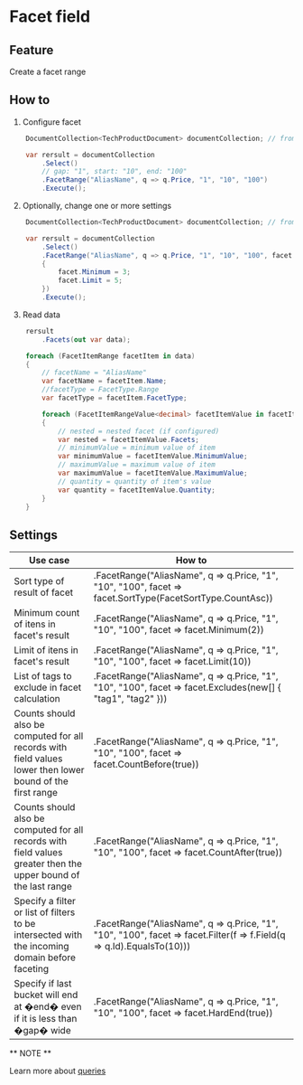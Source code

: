 # Facet field

## Feature

Create a facet range

## How to

1.  Configure facet

```csharp
	DocumentCollection<TechProductDocument> documentCollection; // from DI

    var rersult = documentCollection
        .Select()
		// gap: "1", start: "10", end: "100"
        .FacetRange("AliasName", q => q.Price, "1", "10", "100")
		.Execute();
```

2.  Optionally, change one or more settings

```csharp
	DocumentCollection<TechProductDocument> documentCollection; // from DI

    var rersult = documentCollection
        .Select()
        .FacetRange("AliasName", q => q.Price, "1", "10", "100", facet =>
        {
            facet.Minimum = 3;
            facet.Limit = 5;
        })
		.Execute();
```

3.  Read data

```csharp
	rersult
		.Facets(out var data);

    foreach (FacetItemRange facetItem in data)
    {
        // facetName = "AliasName"
        var facetName = facetItem.Name;
        //facetType = FacetType.Range
        var facetType = facetItem.FacetType;

        foreach (FacetItemRangeValue<decimal> facetItemValue in facetItem.Values)
        {
            // nested = nested facet (if configured)
            var nested = facetItemValue.Facets;
            // minimumValue = minimum value of item
            var minimumValue = facetItemValue.MinimumValue;
            // maximumValue = maximum value of item
            var maximumValue = facetItemValue.MaximumValue;
            // quantity = quantity of item's value
            var quantity = facetItemValue.Quantity;
        }
    }
```

## Settings

| Use case                                                                                                        | How to                                                                                                                |
| --------------------------------------------------------------------------------------------------------------- | --------------------------------------------------------------------------------------------------------------------- |
| Sort type of result of facet                                                                                    | .FacetRange("AliasName", q => q.Price, "1", "10", "100", facet => facet.SortType(FacetSortType.CountAsc))             |
| Minimum count of itens in facet's result                                                                        | .FacetRange("AliasName", q => q.Price, "1", "10", "100", facet => facet.Minimum(2))                                   |
| Limit of itens in facet's result                                                                                | .FacetRange("AliasName", q => q.Price, "1", "10", "100", facet => facet.Limit(10))                                    |
| List of tags to exclude in facet calculation                                                                    | .FacetRange("AliasName", q => q.Price, "1", "10", "100", facet => facet.Excludes(new\[] { "tag1", "tag2" }))          |
| Counts should also be computed for all records with field values lower then lower bound of the first range      | .FacetRange("AliasName", q => q.Price, "1", "10", "100", facet => facet.CountBefore(true))                            |
| Counts should also be computed for all records with field values greater then the upper bound of the last range | .FacetRange("AliasName", q => q.Price, "1", "10", "100", facet => facet.CountAfter(true))                             |
| Specify a filter or list of filters to be intersected with the incoming domain before faceting                  | .FacetRange("AliasName", q => q.Price, "1", "10", "100", facet => facet.Filter(f => f.Field(q => q.Id).EqualsTo(10))) |
| Specify if last bucket will end at �end� even if it is less than �gap� wide                                     | .FacetRange("AliasName", q => q.Price, "1", "10", "100", facet => facet.HardEnd(true))                                |

** NOTE **

Learn more about [queries](http://solr-express.readthedocs.io/en/stable/tutorials/basic-features/queries)
